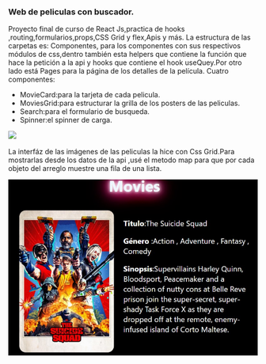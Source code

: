 <h3>Web de peliculas con buscador.</h3>

Proyecto final de curso de React Js,practica de hooks ,routing,formularios,props,CSS Grid y flex,Apis y más.
La estructura de las carpetas es: Componentes, para los componentes con sus respectivos módulos de css,dentro también esta helpers que contiene la función que hace la petición a la api y hooks que contiene el hook useQuey.Por otro lado está Pages para la página de los detalles de la película. 
Cuatro componentes:
<ul>
  <li>MovieCard:para la tarjeta de cada pelicula. </li>
  <li>MoviesGrid:para estructurar la grilla de los posters de las peliculas.</li>
  <li>Search:para el formulario de busqueda.</li>
  <li>Spinner:el spinner de carga.</li>
</ul>

![](src/img/movie.gif)

La interfáz de las imágenes de las peliculas la hice con Css Grid.Para mostrarlas desde los datos de la api ,usé el metodo map para que por cada objeto del arreglo muestre una fila de una lista.

![](src/img/moviedos.jpg)
